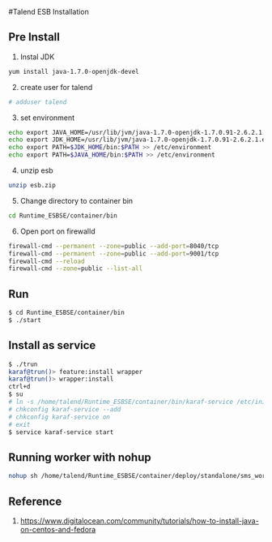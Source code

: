#Talend ESB Installation

## Pre Install
 1. Instal JDK
 
 ```sh
 yum install java-1.7.0-openjdk-devel
 ```
 2. create user for talend

 ```sh
 # adduser talend
 ```
 3. set environment

 ```sh
 echo export JAVA_HOME=/usr/lib/jvm/java-1.7.0-openjdk-1.7.0.91-2.6.2.1.el7_1.x86_64 >> /etc/environment
 echo export JDK_HOME=/usr/lib/jvm/java-1.7.0-openjdk-1.7.0.91-2.6.2.1.el7_1.x86_64 >> /etc/environment
 echo export PATH=$JDK_HOME/bin:$PATH >> /etc/environment
 echo export PATH=$JAVA_HOME/bin:$PATH >> /etc/environment
 ```
 4. unzip esb

 ```sh
 unzip esb.zip
 ```
 5. Change directory to container bin

 ```sh 
 cd Runtime_ESBSE/container/bin
 ```
 6. Open port on firewalld
 ```sh
 firewall-cmd --permanent --zone=public --add-port=8040/tcp
 firewall-cmd --permanent --zone=public --add-port=9001/tcp
 firewall-cmd --reload
 firewall-cmd --zone=public --list-all
 ```

## Run

```sh
$ cd Runtime_ESBSE/container/bin
$ ./start
```

## Install as service

```sh
$ ./trun
karaf@trun()> feature:install wrapper
karaf@trun()> wrapper:install
ctrl+d
$ su
# ln -s /home/talend/Runtime_ESBSE/container/bin/karaf-service /etc/init.d/
# chkconfig karaf-service --add
# chkconfig karaf-service on
# exit
$ service karaf-service start
```

## Running worker with nohup

```sh
nohup sh /home/talend/Runtime_ESBSE/container/deploy/standalone/sms_worker/pon_02w_sms/pon_02w_sms_run.sh &
```

## Reference 
 1. https://www.digitalocean.com/community/tutorials/how-to-install-java-on-centos-and-fedora